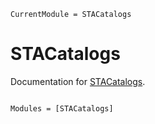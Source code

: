 ```@meta
CurrentModule = STACatalogs
```

# STACatalogs

Documentation for [STACatalogs](https://github.com/Alexander-Barth/STACatalogs.jl).

```@index
```

```@autodocs
Modules = [STACatalogs]
```
